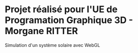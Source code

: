 # Projet réalisé pour l'UE de Programation Graphique 3D - Morgane RITTER

Simulation d'un système solaire avec WebGL
